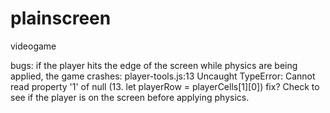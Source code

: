# plainscreen

videogame

bugs:
if the player hits the edge of the screen while physics are being applied,
the game crashes:
 player-tools.js:13 Uncaught TypeError: Cannot read property '1' of null
 (13. let playerRow = playerCells[1][0])
 fix? Check to see if the player is on the screen before applying physics.
